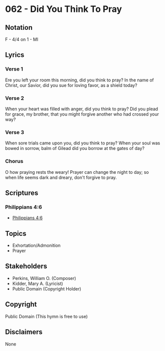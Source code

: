 # 062 - Did You Think To Pray

## Notation

F - 4/4 on 1 - MI

## Lyrics

### Verse 1

Ere you left your room this morning, did you think to pray? In the name of Christ, our Savior, did you sue for loving favor, as a shield today?

### Verse 2

When your heart was filled with anger, did you think to pray? Did you plead for grace, my brother, that you might forgive another who had crossed your way?

### Verse 3

When sore trials came upon you, did you think to pray? When your soul was bowed in sorrow, balm of Gilead did you borrow at the gates of day?

### Chorus

O how praying rests the weary! Prayer can change the night to day; so when life seems dark and dreary, don't forgive to pray.


## Scriptures

### Philippians 4:6

- [Philippians 4:6](https://www.biblegateway.com/passage/?search=Philippians%204%3A6)


## Topics

- Exhortation/Admonition
- Prayer

## Stakeholders

- Perkins, William O. (Composer)
- Kidder, Mary A. (Lyricist)
- Public Domain (Copyright Holder)

## Copyright

Public Domain
(This hymn is free to use)

## Disclaimers

None

